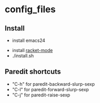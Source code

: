 config_files
============

Install
---
* install emacs24
<!--
* install erlang-mode
* install pyflakes, pep8
-->
* install [racket-mode](https://github.com/greghendershott/racket-mode)
* ./install.sh

Paredit shortcuts
---
* "C-h" for paredit-backward-slurp-sexp
* "C-l" for paredit-forward-slurp-sexp
* "C-j" for paredit-raise-sexp
